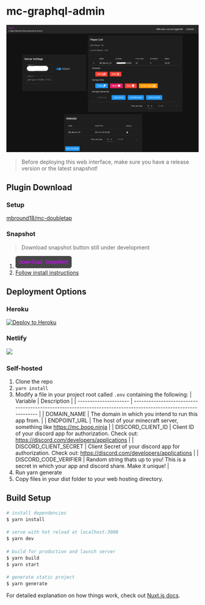 # mc-graphql-admin


![Example](./assets/screenshots/dashboard-example-01.png)


> Before deploying this web interface, make sure you have a release version or the latest snapshot!

## Plugin Download

### Setup

[mbround18/mc-doubletap](https://github.com/mbround18/mc-doubletap)

### Snapshot

> Download snapshot button still under development
1. ![[Download Snapshot](https://github.com/mbround18/mc-doubletap/releases/tag/latest-snapshot)](https://github.com/mbround18/mc-doubletap/blob/main/docs/assets/download-snapshot.png?raw=true)
2. [Follow install instructions](https://github.com/mbround18/mc-doubletap/blob/main/README.md)

## Deployment Options

### Heroku

[![Deploy to Heroku](https://www.herokucdn.com/deploy/button.svg)](https://heroku.com/deploy)

### Netlify
<a href="https://app.netlify.com/start/deploy?repository=https://github.com/mbround18/mc-doubletap-panel">
  <img  src="https://www.netlify.com/img/deploy/button.svg"/>
</a>


### Self-hosted

1. Clone the repo
2. `yarn install`
3. Modify a file in your project root called `.env` containing the following:
   | Variable   | Description |
   | --------------------- | ------------------------------------------------------------------------------------------------------------- |
   | DOMAIN_NAME           | The domain in which you intend to run this app from.                                                          |
   | ENDPOINT_URL          | The host of your minecraft server, something like https://mc.boop.ninja                                       |
   | DISCORD_CLIENT_ID     | Client ID of your discord app for authorization. Check out: https://discord.com/developers/applications       |
   | DISCORD_CLIENT_SECRET | Client Secret of your discord app for authorization. Check out: https://discord.com/developers/applications   |
   | DISCORD_CODE_VERIFIER | Random string thats up to you! This is a secret in which your app and discord share. Make it unique!          |
4. Run yarn generate
5. Copy files in your dist folder to your web hosting directory.

## Build Setup

```bash
# install dependencies
$ yarn install

# serve with hot reload at localhost:3000
$ yarn dev

# build for production and launch server
$ yarn build
$ yarn start

# generate static project
$ yarn generate
```

For detailed explanation on how things work, check out [Nuxt.js docs](https://nuxtjs.org).
